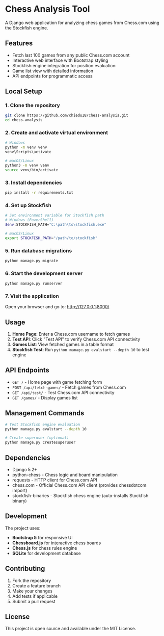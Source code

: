 # Chess Analysis Tool

A Django web application for analyzing chess games from Chess.com using the Stockfish engine.

## Features

- Fetch last 100 games from any public Chess.com account
- Interactive web interface with Bootstrap styling
- Stockfish engine integration for position evaluation
- Game list view with detailed information
- API endpoints for programmatic access

## Local Setup

### 1. Clone the repository
```bash
git clone https://github.com/chiedu18/chess-analysis.git
cd chess-analysis
```

### 2. Create and activate virtual environment
```bash
# Windows
python -m venv venv
venv\Scripts\activate

# macOS/Linux
python3 -m venv venv
source venv/bin/activate
```

### 3. Install dependencies
```bash
pip install -r requirements.txt
```

### 4. Set up Stockfish
```bash
# Set environment variable for Stockfish path
# Windows (PowerShell)
$env:STOCKFISH_PATH="C:\path\to\stockfish.exe"

# macOS/Linux
export STOCKFISH_PATH="/path/to/stockfish"
```

### 5. Run database migrations
```bash
python manage.py migrate
```

### 6. Start the development server
```bash
python manage.py runserver
```

### 7. Visit the application
Open your browser and go to: http://127.0.0.1:8000/

## Usage

1. **Home Page**: Enter a Chess.com username to fetch games
2. **Test API**: Click "Test API" to verify Chess.com API connectivity
3. **Games List**: View fetched games in a table format
4. **Stockfish Test**: Run `python manage.py evalstart --depth 10` to test engine

## API Endpoints

- `GET /` - Home page with game fetching form
- `POST /api/fetch-games/` - Fetch games from Chess.com
- `GET /api/test/` - Test Chess.com API connectivity
- `GET /games/` - Display games list

## Management Commands

```bash
# Test Stockfish engine evaluation
python manage.py evalstart --depth 10

# Create superuser (optional)
python manage.py createsuperuser
```

## Dependencies

- Django 5.2+
- python-chess - Chess logic and board manipulation
- requests - HTTP client for Chess.com API
- chess.com - Official Chess.com API client (provides chessdotcom import)
- stockfish-binaries - Stockfish chess engine (auto-installs Stockfish binary)

## Development

The project uses:
- **Bootstrap 5** for responsive UI
- **Chessboard.js** for interactive chess boards
- **Chess.js** for chess rules engine
- **SQLite** for development database

## Contributing

1. Fork the repository
2. Create a feature branch
3. Make your changes
4. Add tests if applicable
5. Submit a pull request

## License

This project is open source and available under the MIT License. 